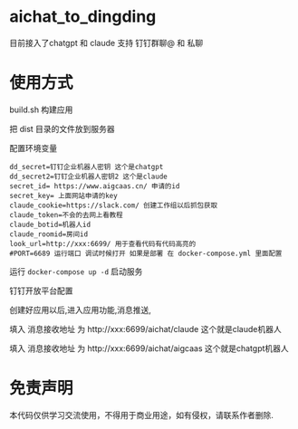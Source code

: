 # aichat_to_dingding

目前接入了chatgpt 和 claude 支持 钉钉群聊@ 和 私聊

# 使用方式

build.sh 构建应用

把 dist 目录的文件放到服务器

配置环境变量

```api
dd_secret=钉钉企业机器人密钥 这个是chatgpt
dd_secret2=钉钉企业机器人密钥2 这个是claude
secret_id= https://www.aigcaas.cn/ 申请的id
secret_key= 上面网站申请的key
claude_cookie=https://slack.com/ 创建工作组以后抓包获取
claude_token=不会的去网上看教程
claude_botid=机器人id
claude_roomid=房间id
look_url=http://xxx:6699/ 用于查看代码有代码高亮的
#PORT=6689 运行端口 调试时候打开 如果是部署 在 docker-compose.yml 里面配置
```

运行 `docker-compose up -d` 启动服务

钉钉开放平台配置

创建好应用以后,进入应用功能,消息推送,

填入 消息接收地址 为 http://xxx:6699/aichat/claude 这个就是claude机器人

填入 消息接收地址 为 http://xxx:6699/aichat/aigcaas 这个就是chatgpt机器人

# 免责声明

本代码仅供学习交流使用，不得用于商业用途，如有侵权，请联系作者删除.
